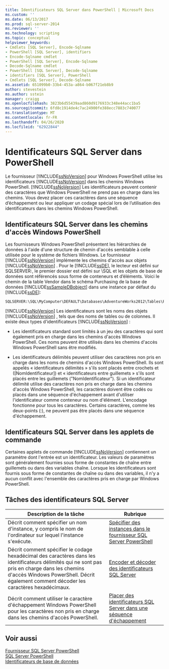 ```yaml
---
title: Identificateurs SQL Server dans PowerShell | Microsoft Docs
ms.custom: ''
ms.date: 06/13/2017
ms.prod: sql-server-2014
ms.reviewer: ''
ms.technology: scripting
ms.topic: conceptual
helpviewer_keywords:
- Cmdlets [SQL Server], Encode-Sqlname
- PowerShell [SQL Server], identifiers
- Encode-Sqlname cmdlet
- PowerShell [SQL Server], Encode-Sqlname
- Decode-Sqlname cmdlet
- PowerShell [SQL Server], Decode-Sqlname
- identifiers [SQL Server], PowerShell
- Cmdlets [SQL Server], Decode-Sqlname
ms.assetid: 651099b0-33b4-453a-a864-b067f21eb8b9
author: stevestein
ms.author: sstein
manager: craigg
ms.openlocfilehash: 3823b6d55439aad860d9176933c348e44acc1ba5
ms.sourcegitcommit: 6fd8c1914de4c7ac24900fe388ecc7883c740077
ms.translationtype: MT
ms.contentlocale: fr-FR
ms.lasthandoff: 04/26/2020
ms.locfileid: "62922844"
---
```

# <a name="sql-server-identifiers-in-powershell"></a>Identificateurs SQL Server dans PowerShell
  Le fournisseur [!INCLUDE[ssNoVersion](../includes/ssnoversion-md.md)] pour Windows PowerShell utilise les identificateurs [!INCLUDE[ssNoVersion](../includes/ssnoversion-md.md)] dans les chemins Windows PowerShell. [!INCLUDE[ssNoVersion](../includes/ssnoversion-md.md)] Les identificateurs peuvent contenir des caractères que Windows PowerShell ne prend pas en charge dans les chemins. Vous devez placer ces caractères dans une séquence d’échappement ou leur appliquer un codage spécial lors de l’utilisation des identificateurs dans les chemins Windows PowerShell.  
  
## <a name="sql-server-identifiers-in-windows-powershell-paths"></a>Identificateurs SQL Server dans les chemins d'accès Windows PowerShell  
 Les fournisseurs Windows PowerShell présentent les hiérarchies de données à l'aide d'une structure de chemin d'accès semblable à celle utilisée pour le système de fichiers Windows. Le fournisseur [!INCLUDE[ssNoVersion](../includes/ssnoversion-md.md)] implémente les chemins d'accès aux objets [!INCLUDE[ssNoVersion](../includes/ssnoversion-md.md)] . Pour le [!INCLUDE[ssDE](../includes/ssde-md.md)], le lecteur est défini sur SQLSERVER:, le premier dossier est défini sur \SQL et les objets de base de données sont référencés sous forme de conteneurs et d’éléments. Voici le chemin de la table Vendor dans le schéma Purchasing de la base de données [!INCLUDE[ssSampleDBobject](../includes/sssampledbobject-md.md)] dans une instance par défaut du [!INCLUDE[ssDE](../includes/ssde-md.md)]:  
  
```  
SQLSERVER:\SQL\MyComputer\DEFAULT\Databases\AdventureWorks2012\Tables\Purchasing.Vendor  
```  
  
 [!INCLUDE[ssNoVersion](../includes/ssnoversion-md.md)] Les identificateurs sont les noms des objets [!INCLUDE[ssNoVersion](../includes/ssnoversion-md.md)] , tels que des noms de tables ou de colonnes. Il existe deux types d'identificateurs [!INCLUDE[ssNoVersion](../includes/ssnoversion-md.md)] :  
  
-   Les identificateurs standard sont limités à un jeu des caractères qui sont également pris en charge dans les chemins d'accès Windows PowerShell. Ces noms peuvent être utilisés dans les chemins d'accès Windows PowerShell sans être modifiés.  
  
-   Les identificateurs délimités peuvent utiliser des caractères non pris en charge dans les noms de chemins d'accès Windows PowerShell. Ils sont appelés « identificateurs délimités » s'ils sont placés entre crochets et ([NomIdentificateur]) et « identificateurs entre guillemets » s'ils sont placés entre les guillemets ("NomIdentificateur"). Si un identificateur délimité utilise des caractères non pris en charge dans les chemins d'accès Windows PowerShell, les caractères doivent être codés ou placés dans une séquence d'échappement avant d'utiliser l'identificateur comme conteneur ou nom d'élément. L'encodage fonctionne pour tous les caractères. Certains caractères, comme les deux-points (:), ne peuvent pas être placés dans une séquence d'échappement.  
  
## <a name="sql-server-identifiers-in-cmdlets"></a>Identificateurs SQL Server dans les applets de commande  
 Certaines applets de commande [!INCLUDE[ssNoVersion](../includes/ssnoversion-md.md)] contiennent un paramètre dont l'entrée est un identificateur. Les valeurs de paramètres sont généralement fournies sous forme de constantes de chaîne entre guillemets ou dans des variables chaîne. Lorsque les identificateurs sont fournis sous forme de constantes de chaîne ou dans des variables, il n'y a aucun conflit avec l'ensemble des caractères pris en charge par Windows PowerShell.  
  
## <a name="sql-server-identifier-tasks"></a>Tâches des identificateurs SQL Server  
  
|Description de la tâche|Rubrique|  
|----------------------|-----------|  
|Décrit comment spécifier un nom d'instance, y compris le nom de l'ordinateur sur lequel l'instance s'exécute.|[Spécifier des instances dans le fournisseur SQL Server PowerShell](sql-server-powershell-provider.md)|  
|Décrit comment spécifier le codage hexadécimal des caractères dans les identificateurs délimités qui ne sont pas pris en charge dans les chemins d'accès Windows PowerShell. Décrit également comment décoder les caractères hexadécimaux.|[Encoder et décoder des identificateurs SQL Server](encode-and-decode-sql-server-identifiers.md)|  
|Décrit comment utiliser le caractère d'échappement Windows PowerShell pour les caractères non pris en charge dans les chemins d'accès PowerShell.|[Placer des identificateurs SQL Server dans une séquence d'échappement](escape-sql-server-identifiers.md)|  
  
## <a name="see-also"></a>Voir aussi  
 [Fournisseur SQL Server PowerShell](sql-server-powershell-provider.md)   
 [SQL Server PowerShell](sql-server-powershell.md)   
 [Identificateurs de base de données](../relational-databases/databases/database-identifiers.md)  
  
  

